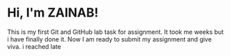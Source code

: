 # Hi, I'm ZAINAB!
This is my first Git and GitHub lab task for assignment. It took me weeks but i have finally done it.
Now I am ready to submit my assignment and give viva. i reached late